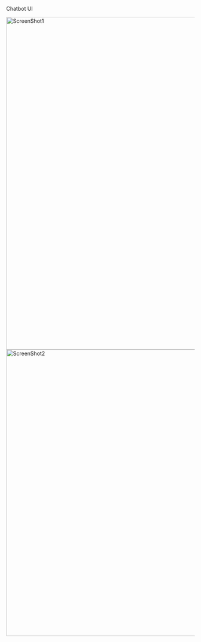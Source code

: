 Chatbot UI

<img width="1898" height="890" alt="ScreenShot1" src="https://github.com/user-attachments/assets/f6bafd14-7131-4b5d-bd39-b7a513836741" />

<img width="1886" height="767" alt="ScreenShot2" src="https://github.com/user-attachments/assets/2420dad9-368d-47f1-8d84-d80003ebb36f" />


